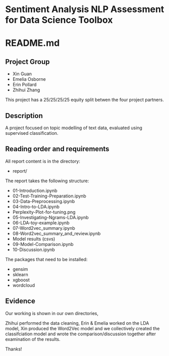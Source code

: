 # Sentiment Analysis NLP Assessment for Data Science Toolbox

# README.md

## Project Group

* Xin Guan
* Emelia Osborne
* Erin Pollard
* Zhihui Zhang

This project has a 25/25/25/25 equity split betwen the four project partners.

## Description
A project focused on topic modelling of text data, evaluated using supervised classification.

## Reading order and requirements

All report content is in the directory:

* report/

The report takes the following structure:

* 01-Introduction.ipynb
* 02-Test-Training-Preparation.ipynb
* 03-Data-Preprocessing.ipynb
* 04-Intro-to-LDA.ipynb
* Perplexity-Plot-for-tuning.png
* 05-Investigating-Ngrams-LDA.ipynb
* 06-LDA-toy-example.ipynb
* 07-Word2vec_summary.ipynb
* 08-Word2vec_summary_and_review.ipynb
* Model results (csvs)
* 09-Model-Comparison.ipynb
* 10-Discussion.ipynb


The packages that need to be installed:

* gensim
* sklearn
* xgboost
* wordcloud

## Evidence

Our working is shown in our own directories,

Zhihui performed the data cleaning, Erin & Emelia worked on the LDA model, Xin produced the Word2Vec model and we collectively created the classifciation model and wrote the comparison/discussion together after examination of the results.


Thanks!
